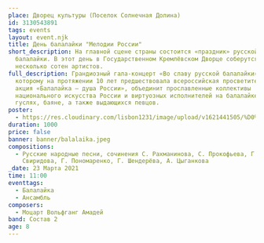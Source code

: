 ```yaml
---
place: Дворец культуры (Поселок Солнечная Долина)
id: 3130543891
tags: events
layout: event.njk
title: День балалайки "Мелодии России"
short_description: На главной сцене страны состоится «праздник» русской
  балалайки. В этот день в Государственном Кремлёвском Дворце соберутся
  несколько сотен артистов.
full_description: Грандиозный гала-концерт «Во славу русской балалайки»,
  которому на протяжении 10 лет предшествовала всероссийская просветительская
  акция «Балалайка — душа России», объединит прославленные коллективы
  национального искусства России и виртуозных исполнителей на балалайке, домре,
  гуслях, баяне, а также выдающихся певцов.
poster:
  - https://res.cloudinary.com/lisbon1231/image/upload/v1621441505/%D0%B0%D1%84%D0%B8%D1%88%D0%B02015_i5ullc.jpg
duration: 1000
price: false
banner: banner/balalaika.jpeg
compositions:
  - Русские народные песни, сочинения С. Рахманинова, С. Прокофьева, Г.
    Свиридова, Г. Пономаренко, Г. Шендерёва, А. Цыганкова
_date: 23 Марта 2021
time: 11:00
eventtags:
  - Балалайка
  - Ансамбль
composers:
  - Моцарт Вольфганг Амадей
band: Состав 2
age: 8
---
```

